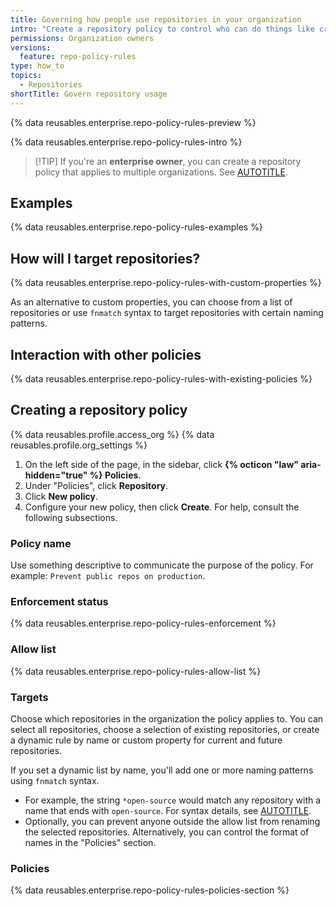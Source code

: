 ```yaml
---
title: Governing how people use repositories in your organization
intro: "Create a repository policy to control who can do things like create and delete repositories."
permissions: Organization owners
versions:
  feature: repo-policy-rules
type: how_to
topics:
  - Repositories
shortTitle: Govern repository usage
---
```


{% data reusables.enterprise.repo-policy-rules-preview %}

{% data reusables.enterprise.repo-policy-rules-intro %}

>[!TIP] If you're an **enterprise owner**, you can create a repository policy that applies to multiple organizations. See [AUTOTITLE](/admin/managing-accounts-and-repositories/managing-repositories-in-your-enterprise/governing-how-people-use-repositories-in-your-enterprise).

## Examples

{% data reusables.enterprise.repo-policy-rules-examples %}

## How will I target repositories?

{% data reusables.enterprise.repo-policy-rules-with-custom-properties %}

As an alternative to custom properties, you can choose from a list of repositories or use `fnmatch` syntax to target repositories with certain naming patterns.

## Interaction with other policies

{% data reusables.enterprise.repo-policy-rules-with-existing-policies %}

## Creating a repository policy

{% data reusables.profile.access_org %}
{% data reusables.profile.org_settings %}
1. On the left side of the page, in the sidebar, click **{% octicon "law" aria-hidden="true" %} Policies**.
1. Under "Policies", click **Repository**.
1. Click **New policy**.
1. Configure your new policy, then click **Create**. For help, consult the following subsections.

### Policy name

Use something descriptive to communicate the purpose of the policy. For example: `Prevent public repos on production`.

### Enforcement status

{% data reusables.enterprise.repo-policy-rules-enforcement %}

### Allow list

{% data reusables.enterprise.repo-policy-rules-allow-list %}

### Targets

Choose which repositories in the organization the policy applies to. You can select all repositories, choose a selection of existing repositories, or create a dynamic rule by name or custom property for current and future repositories.

If you set a dynamic list by name, you'll add one or more naming patterns using `fnmatch` syntax.
* For example, the string `*open-source` would match any repository with a name that ends with `open-source`. For syntax details, see [AUTOTITLE](/repositories/configuring-branches-and-merges-in-your-repository/managing-rulesets/creating-rulesets-for-a-repository#using-fnmatch-syntax).
* Optionally, you can prevent anyone outside the allow list from renaming the selected repositories. Alternatively, you can control the format of names in the "Policies" section.

### Policies

{% data reusables.enterprise.repo-policy-rules-policies-section %}

